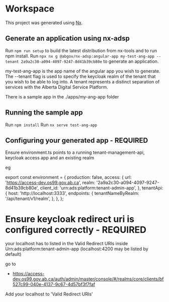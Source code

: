 # Workspace

This project was generated using [Nx](https://nx.dev).

## Generate an application using nx-adsp

Run `npm run setup` to build the latest distribution from nx-tools and to run npm install.
Run `npx nx g @abgov/nx-adsp:angular-app my-test-ang-app --tenant 2a9a2c30-a094-4097-9247-8d41b39cb80e` to generate an application.

my-test-ang-app is the app name of the angular app you wish to generate.
The --tenant flag is used to specify the keycloak realm of the tenant that you wish to be able to log into. A tenant represents a distinct separation of services with the Alberta Digital Service Platform.

There is a sample app in the ./apps/my-ang-app folder

## Running the sample app

Run `npm install`
Run `nx serve test-ang-app`

## Configuring your generated app - REQUIRED

Ensure environment.ts points to a running tenant-management-api, keycloak access app and an existing realm

eg

export const environment = {
  production: false,
  access: {
    url: 'https://access-dev.os99.gov.ab.ca',
    realm: '2a9a2c30-a094-4097-9247-8d41b39cb80e',
    client_id: 'urn:ads:platform:tenant-admin-app',
  },
  tenantApi: {
    host: 'http://localhost:3333',
    endpoints: {
      tenantNameByRealm: '/api/tenant/v1/realm',
    },
  },
};

# Ensure keycloak redirect uri is configured correctly - REQUIRED

your localhost has to listed in the Valid Redirect URIs inside Urn:ads:platform:tenant-admin-app (localhost:4200 may be listed by default)

go to

- https://access-dev.os99.gov.ab.ca/auth/admin/master/console/#/realms/core/clients/bf527c99-040e-4137-9c67-4d57bf3f7faf

Add your localhost to 'Valid Redirect URIs'
